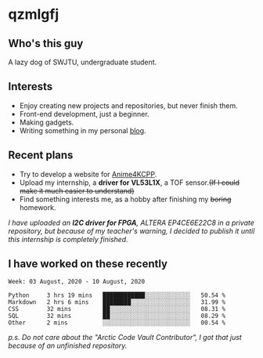 # qzmlgfj

## Who's this guy

A lazy dog of SWJTU, undergraduate student.

## Interests

* Enjoy creating new projects and repositories, but never finish them.
* Front-end development, just a beginner.
* Making gadgets.
* Writing something in my personal [blog](https://qzmlgfj.ml/blog).

## Recent plans

* Try to develop a website for [Anime4KCPP](https://github.com/TianZerL/Anime4KCPP).
* Upload my internship, a **driver for VL53L1X**, a TOF sensor.~~(If I could make it much easier to understand)~~
* Find something interests me, as a hobby after finishing my ~~boring~~ homework.

*I have uploaded an **I2C driver for FPGA**, ALTERA EP4CE6E22C8 in a private repository, but because of my teacher's warning, I decided to publish it until this internship is completely finished.*

## I have worked on these recently

<!--START_SECTION:waka-->
```text
Week: 03 August, 2020 - 10 August, 2020

Python     3 hrs 19 mins   ████████████░░░░░░░░░░░░░   50.54 % 
Markdown   2 hrs 6 mins    ████████░░░░░░░░░░░░░░░░░   31.99 % 
CSS        32 mins         ██░░░░░░░░░░░░░░░░░░░░░░░   08.31 % 
SQL        32 mins         ██░░░░░░░░░░░░░░░░░░░░░░░   08.29 % 
Other      2 mins          ░░░░░░░░░░░░░░░░░░░░░░░░░   00.54 %
```
<!--END_SECTION:waka-->

*p.s.  Do not care about the "Arctic Code Vault Contributor", I got that just because of an unfinished repository.*

<!--
**qzmlgfj/qzmlgfj** is a ✨ _special_ ✨ repository because its `README.md` (this file) appears on your GitHub profile.

Here are some ideas to get you started:

- 🔭 I’m currently working on ...
- 🌱 I’m currently learning ...
- 👯 I’m looking to collaborate on ...
- 🤔 I’m looking for help with ...
- 💬 Ask me about ...
- 📫 How to reach me: ...
- 😄 Pronouns: ...
- ⚡ Fun fact: ...
-->
